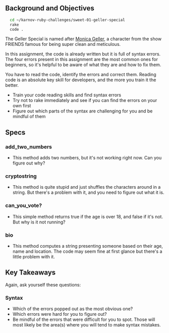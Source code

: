 ## Background and Objectives

```bash
  cd ~/karnov-ruby-challenges/sweet-01-geller-special
  rake
  code .
```

The Geller Special is named after [Monica Geller](https://en.wikipedia.org/wiki/Monica_Geller), a character from the show FRIENDS famous for being super clean and meticulous.

In this assignment, the code is already written but it is full of syntax errors. The four errors present in this assignment are the most common ones for beginners, so it's helpful to be aware of what they are and how to fix them.

You have to read the code, identify the errors and correct them. Reading code is an absolute key skill for developers, and the more you train it the better.

- Train your code reading skills and find syntax errors
- Try not to rake immediately and see if you can find the errors on your own first
- Figure out which parts of the syntax are challenging for you and be mindful of them

## Specs

### add_two_numbers

- This method adds two numbers, but it's not working right now. Can you figure out why?

### cryptostring

- This method is quite stupid and just shuffles the characters around in a string. But there's a problem with it, and you need to figure out what it is.

### can_you_vote?

- This simple method returns true if the age is over 18, and false if it's not. But why is it not running?

### bio

- This method computes a string presenting someone based on their age, name and location. The code may seem fine at first glance but there's a little problem with it.

## Key Takeaways

Again, ask yourself these questions:

### Syntax

* Which of the errors popped out as the most obvious one?
* Which errors were hard for you to figure out?
* Be mindful of the errors that were difficult for you to spot. Those will most likely be the area(s) where you will tend to make syntax mistakes.
